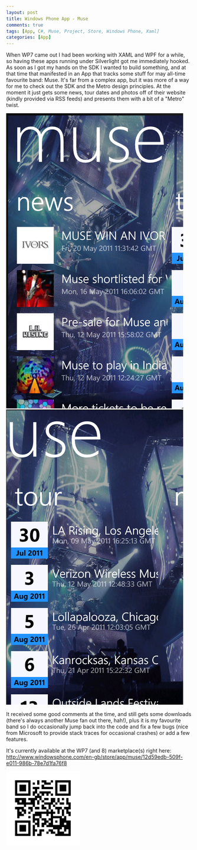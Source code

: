 ```yaml
---
layout: post
title: Windows Phone App - Muse
comments: true
tags: [App, C#, Muse, Project, Store, Windows Phone, Xaml]
categories: [App]
---
```

When WP7 came out I had been working with XAML and WPF for a while, so having these apps running under Silverlight got me immediately hooked.<!--more--> As soon as I got my hands on the SDK I wanted to build something, and at that time that manifested in an App that tracks some stuff for may all-time favourite band: Muse. It's far from a complex app, but it was more of a way for me to check out the SDK and the Metro design principles. At the moment it just gets some news, tour dates and photos off of their website (kindly provided via RSS feeds) and presents them with a bit of a "Metro" twist.

<img src="/assets/screen1.png" class="aligncenter" alt="screen1" width="480"/>

<img src="/assets/screen2.png" class="aligncenter" alt="screen2" width="480"/>

It received some good comments at the time, and still gets some downloads (there's always another Muse fan out there, hah!), plus it is my favourite band so I do occasionally jump back into the code and fix a few bugs (nice from Microsoft to provide stack traces for occasional crashes) or add a few features.

It's currently available at the WP7 (and 8) marketplace(s) right here: <a href="http://www.windowsphone.com/en-gb/store/app/muse/12d59edb-509f-e011-986b-78e7d1fa76f8">http://www.windowsphone.com/en-gb/store/app/muse/12d59edb-509f-e011-986b-78e7d1fa76f8</a>

<img src="/assets/qrcode.10312130.png" alt="qrcode.10312130" width="200" height="200" />
